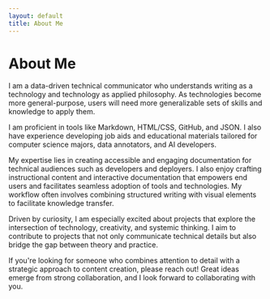```yaml
---
layout: default
title: About Me
---
```


# About Me

I am a data-driven technical communicator who understands writing as a technology and technology as applied philosophy. As technologies become more general-purpose, users will need more generalizable sets of skills and knowledge to apply them.

I am proficient in tools like Markdown, HTML/CSS, GitHub, and JSON. I also have experience developing job aids and educational materials tailored for computer science majors, data annotators, and AI developers.

My expertise lies in creating accessible and engaging documentation for technical audiences such as developers and deployers. I also enjoy crafting instructional content and interactive documentation that empowers end users and facilitates seamless adoption of tools and technologies. My workflow often involves combining structured writing with visual elements to facilitate knowledge transfer.

Driven by curiosity, I am especially excited about projects that explore the intersection of technology, creativity, and systemic thinking. I aim to contribute to projects that not only communicate technical details but also bridge the gap between theory and practice. 

If you're looking for someone who combines attention to detail with a strategic approach to content creation, please reach out! Great ideas emerge from strong collaboration, and I look forward to collaborating with you.
